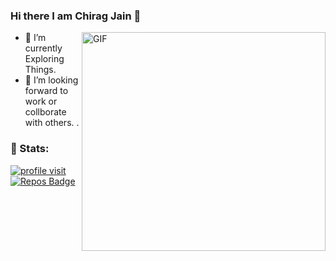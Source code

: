 ### Hi there I am Chirag Jain 👋
<img align="right" alt="GIF" src="https://cdn.dribbble.com/users/777804/screenshots/4337089/media/99717ffbe4b2440358427f79d90d2e95.gif" width="390" height="350" />

- 🌱 I’m currently Exploring Things.
- 👯 I’m looking forward to work or collborate with others. .

### 👦 Stats:

<div align="left">

[![profile visit](https://komarev.com/ghpvc/?username=chirag48)](https://badges.pufler.dev)[![Repos Badge](https://badges.pufler.dev/repos/chirag48)](https://badges.pufler.dev)
 
</div>
<!--
**chirag48/chirag48** is a ✨ _special_ ✨ repository because its `README.md` (this file) appears on your GitHub profile.

Here are some ideas to get you started:

- 🔭 I’m currently working on ...
- 🌱 I’m currently learning ...
- 👯 I’m looking to collaborate on ...
- 🤔 I’m looking for help with ...
- 💬 Ask me about ...
- 📫 How to reach me: ...
- 😄 Pronouns: ...
- ⚡ Fun fact: ...
-->

